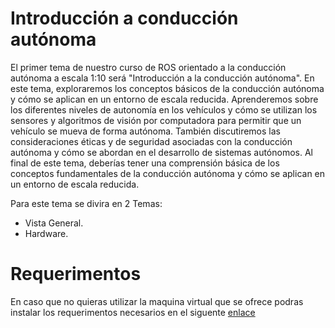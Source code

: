 # Introducción a conducción autónoma

El primer tema de nuestro curso de ROS orientado a la conducción autónoma a escala 1:10 será "Introducción a la conducción autónoma". En este tema, exploraremos los conceptos básicos de la conducción autónoma y cómo se aplican en un entorno de escala reducida. Aprenderemos sobre los diferentes niveles de autonomía en los vehículos y cómo se utilizan los sensores y algoritmos de visión por computadora para permitir que un vehículo se mueva de forma autónoma. También discutiremos las consideraciones éticas y de seguridad asociadas con la conducción autónoma y cómo se abordan en el desarrollo de sistemas autónomos. Al final de este tema, deberías tener una comprensión básica de los conceptos fundamentales de la conducción autónoma y cómo se aplican en un entorno de escala reducida.

Para este tema se divira en 2 Temas:
 - Vista General.
 - Hardware.

# Requerimentos
En caso que no quieras utilizar la maquina virtual que se ofrece podras instalar los requerimentos necesarios en el siguente [enlace](https://github.com/jsaldivar1937/EIR-2022-2023-UAZ/blob/main/Requerimentos/README.md)
